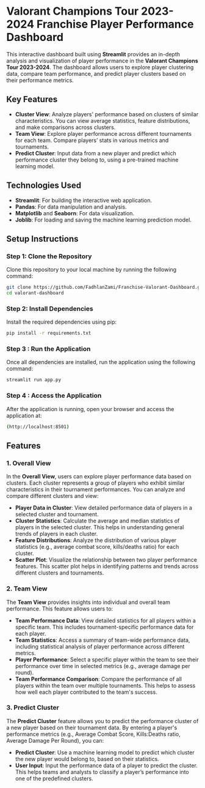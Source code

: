 # Valorant Champions Tour 2023-2024 Franchise Player Performance Dashboard

This interactive dashboard built using **Streamlit** provides an in-depth analysis and visualization of player performance in the **Valorant Champions Tour 2023-2024**. The dashboard allows users to explore player clustering data, compare team performance, and predict player clusters based on their performance metrics.

## Key Features
- **Cluster View**: Analyze players' performance based on clusters of similar characteristics. You can view average statistics, feature distributions, and make comparisons across clusters.
- **Team View**: Explore player performance across different tournaments for each team. Compare players’ stats in various metrics and tournaments.
- **Predict Cluster**: Input data from a new player and predict which performance cluster they belong to, using a pre-trained machine learning model.

## Technologies Used
- **Streamlit**: For building the interactive web application.
- **Pandas**: For data manipulation and analysis.
- **Matplotlib** and **Seaborn**: For data visualization.
- **Joblib**: For loading and saving the machine learning prediction model.

## Setup Instructions

### Step 1: Clone the Repository

Clone this repository to your local machine by running the following command:

```bash
git clone https://github.com/FadhlanZami/Franchise-Valorant-Dashboard.git
cd valorant-dashboard
```

### Step 2: Install Dependencies
Install the required dependencies using pip:

```bash
pip install -r requirements.txt
```

### Step 3 : Run the Application
Once all dependencies are installed, run the application using the following command:

```bash
streamlit run app.py
```

### Step 4 : Access the Application
After the application is running, open your browser and access the application at:
```bash
(http://localhost:8501)
```


## Features

### 1. **Overall View**

In the **Overall View**, users can explore player performance data based on clusters. Each cluster represents a group of players who exhibit similar characteristics in their tournament performances. You can analyze and compare different clusters and view:

- **Player Data in Cluster**: View detailed performance data of players in a selected cluster and tournament.
- **Cluster Statistics**: Calculate the average and median statistics of players in the selected cluster. This helps in understanding general trends of players in each cluster.
- **Feature Distributions**: Analyze the distribution of various player statistics (e.g., average combat score, kills/deaths ratio) for each cluster.
- **Scatter Plot**: Visualize the relationship between two player performance features. This scatter plot helps in identifying patterns and trends across different clusters and tournaments.

### 2. **Team View**

The **Team View** provides insights into individual and overall team performance. This feature allows users to:

- **Team Performance Data**: View detailed statistics for all players within a specific team. This includes tournament-specific performance data for each player.
- **Team Statistics**: Access a summary of team-wide performance data, including statistical analysis of player performance across different metrics.
- **Player Performance**: Select a specific player within the team to see their performance over time in selected metrics (e.g., average damage per round).
- **Team Performance Comparison**: Compare the performance of all players within the team over multiple tournaments. This helps to assess how well each player contributed to the team's success.

### 3. **Predict Cluster**

The **Predict Cluster** feature allows you to predict the performance cluster of a new player based on their tournament data. By entering a player's performance metrics (e.g., Average Combat Score, Kills:Deaths ratio, Average Damage Per Round), you can:

- **Predict Cluster**: Use a machine learning model to predict which cluster the new player would belong to, based on their statistics.
- **User Input**: Input the performance data of a player to predict the cluster. This helps teams and analysts to classify a player’s performance into one of the predefined clusters.
